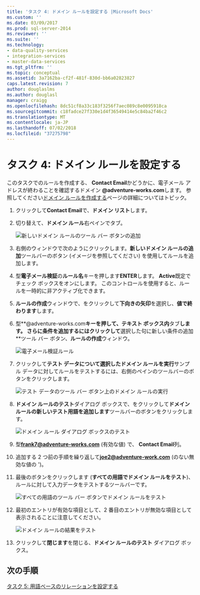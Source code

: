 ```yaml
---
title: 'タスク 4: ドメイン ルールを設定する |Microsoft Docs'
ms.custom: ''
ms.date: 03/09/2017
ms.prod: sql-server-2014
ms.reviewer: ''
ms.suite: ''
ms.technology:
- data-quality-services
- integration-services
- master-data-services
ms.tgt_pltfrm: ''
ms.topic: conceptual
ms.assetid: 3a7162ba-cf2f-481f-830d-bb6a02823827
caps.latest.revision: 7
author: douglaslms
ms.author: douglasl
manager: craigg
ms.openlocfilehash: 8dc51cf8a33c183f3256f7aec089c8e0095918ca
ms.sourcegitcommit: c18fadce27f330e1d4f36549414e5c84ba2f46c2
ms.translationtype: MT
ms.contentlocale: ja-JP
ms.lasthandoff: 07/02/2018
ms.locfileid: "37275798"
---
```

# <a name="task-4-setting-domain-rules"></a>タスク 4: ドメイン ルールを設定する
  このタスクでのルールを作成する、 **Contact Email**かどうかに、電子メール アドレスが終わることを確認するドメイン **@adventure-works.com**します。 参照してください[ドメイン ルールを作成する](http://msdn.microsoft.com/library/hh510397.aspx)ページの詳細についてはトピック。  
  
1.  クリックして**Contact Email**で、**ドメイン リスト**します。  
  
2.  切り替えて、**ドメイン ルール**右ペインでタブ。  
  
     ![新しいドメイン ルールのツール バー ボタンの追加](../../2014/tutorials/media/et-settingdomainrules-01.jpg "新しいドメイン ルールのツール バー ボタンの追加")  
  
3.  右側のウィンドウで次のようにクリックします。**新しいドメイン ルールの追加**ツールバーのボタン (イメージを参照してください) を使用してルールを追加します。  
  
4.  型**電子メール検証**の**ルール名**キーを押します**ENTER**します。 **Active**既定でチェック ボックスをオンにします。 このコントロールを使用すると、ルールを一時的に非アクティブ化できます。  
  
5.  **ルールの作成**ウィンドウで、をクリックして**下向きの矢印**を選択し、**値で終わります**します。  
  
6.  型**@adventure-works.com**キーを押して、テキスト ボックス内**タブ**します。 さらに条件を追加するにはクリックして**選択した句に新しい条件の追加**ツール バー ボタン、**ルールの作成**ウィンドウ。  
  
     ![電子メール検証ルール](../../2014/tutorials/media/et-settingdomainrules-02.jpg "電子メール検証ルール")  
  
7.  クリックして**テスト データについて選択したドメイン ルールを実行**サンプル データに対してルールをテストするには、右側のペインのツールバーのボタンをクリックします。  
  
     ![テスト データのツール バー ボタン上のドメイン ルールの実行](../../2014/tutorials/media/et-settingdomainrules-03.jpg "テスト データのツール バー ボタン上のドメイン ルールの実行")  
  
8.  **ドメイン ルールのテスト**ダイアログ ボックスで、をクリックして**ドメイン ルールの新しいテスト用語を追加します**ツールバーのボタンをクリックします。  
  
     ![ドメイン ルール ダイアログ ボックスのテスト](../../2014/tutorials/media/et-settingdomainrules-04.jpg "ドメイン ルール ダイアログ ボックスのテスト")  
  
9. 型**frank7@adventure-works.com** (有効な値) で、 **Contact Email**列。  
  
10. 追加する 2 つ前の手順を繰り返して**joe2@adventure-work.com** (のない無効な値の ')。  
  
11. 最後のボタンをクリックします (**すべての用語でドメイン ルールをテスト**)、ルールに対して入力データをテストするツールバーです。  
  
     ![すべての用語のツール バー ボタンでドメイン ルールをテスト](../../2014/tutorials/media/et-settingdomainrules-05.jpg "すべての用語のツール バー ボタンでドメイン ルールのテスト")  
  
12. 最初のエントリが有効な項目として、2 番目のエントリが無効な項目として表示されることに注意してください。  
  
     ![ドメイン ルールの結果をテスト](../../2014/tutorials/media/et-settingdomainrules-06.jpg "ドメイン ルールの結果をテストします。")  
  
13. クリックして**閉じます**を閉じる、**ドメイン ルールのテスト** ダイアログ ボックス。  
  
## <a name="next-step"></a>次の手順  
 [タスク 5: 用語ベースのリレーションを設定する](../../2014/tutorials/task-5-setting-term-based-relationships.md)  
  
  

